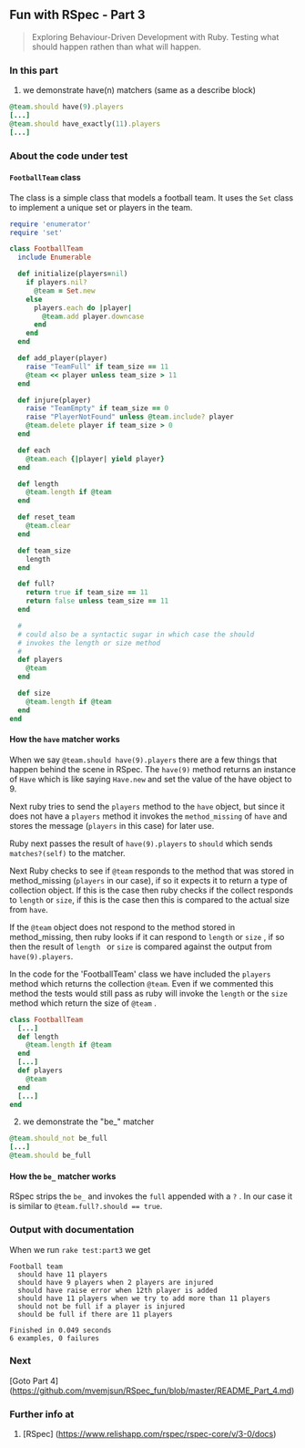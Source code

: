 ## Fun with RSpec - Part 3
> Exploring Behaviour-Driven Development with Ruby. Testing what should happen rathen than what will happen.

### In this part
1. we demonstrate have(n) matchers (same as a describe block)
```ruby
@team.should have(9).players
[...]
@team.should have_exactly(11).players
[...]
```

### About the code under test

#### `FootballTeam` class

The class is a simple class that models a football team. It uses the `Set` class to implement a unique set or players
in the team.

```ruby
require 'enumerator'
require 'set'

class FootballTeam
  include Enumerable

  def initialize(players=nil)
    if players.nil?
      @team = Set.new
    else
      players.each do |player|
        @team.add player.downcase
      end
    end
  end

  def add_player(player)
    raise "TeamFull" if team_size == 11   
    @team << player unless team_size > 11
  end

  def injure(player)
    raise "TeamEmpty" if team_size == 0
    raise "PlayerNotFound" unless @team.include? player   
    @team.delete player if team_size > 0
  end

  def each
    @team.each {|player| yield player}
  end

  def length
    @team.length if @team
  end

  def reset_team
    @team.clear
  end

  def team_size
    length
  end

  def full?
    return true if team_size == 11
    return false unless team_size == 11
  end

  #
  # could also be a syntactic sugar in which case the should
  # invokes the length or size method
  #
  def players
    @team
  end

  def size
    @team.length if @team
  end
end
```

#### How the `have` matcher works

When we say `@team.should have(9).players` there are a few things that happen behind the scene in RSpec. The `have(9)` method
returns an instance of `Have` which is like saying `Have.new` and set the value of the have object to 9.

Next ruby tries to send the `players` method to the `have` object, but since it does not have a `players` method it invokes the
`method_missing` of `have` and stores the message (`players` in this case) for later use.

Ruby next passes the result of `have(9).players` to `should` which sends `matches?(self)` to the matcher.

Next Ruby checks to see if `@team` responds to the method that was stored in method_missing (`players` in our case), if so it expects it to return a type of collection object. If this is the case then ruby checks if the collect responds to `length` or `size`, if this is the case then this is compared to the actual size from `have`.

If the `@team` object does not respond to the method stored in method_missing, then ruby looks if it can respond to `length` or `size`
, if so then the result of `length ` or `size` is compared against the output from `have(9).players`.

In the code for the 'FootballTeam' class we have included the `players` method which returns the collection `@team`. Even if we commented this method the tests would still pass as ruby will invoke the `length` or the `size` method which return the size of `@team` .

```ruby
class FootballTeam
  [...]
  def length
    @team.length if @team
  end
  [...]
  def players
    @team
  end
  [...]
end
```

2. we demonstrate the "be_" matcher

```ruby
@team.should_not be_full
[...]
@team.should be_full
```
#### How the `be_` matcher works

RSpec strips the `be_` and invokes the `full` appended with a `?` . In our case it is similar to `@team.full?.should == true`.

### Output with documentation
When we run `rake test:part3` we get
```
Football team
  should have 11 players
  should have 9 players when 2 players are injured
  should have raise error when 12th player is added
  should have 11 players when we try to add more than 11 players
  should not be full if a player is injured
  should be full if there are 11 players

Finished in 0.049 seconds
6 examples, 0 failures
```

### Next
[Goto Part 4] (https://github.com/mvemjsun/RSpec_fun/blob/master/README_Part_4.md)

### Further info at
1. [RSpec] (https://www.relishapp.com/rspec/rspec-core/v/3-0/docs)